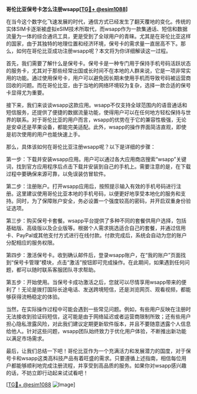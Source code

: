 **哥伦比亚保号卡怎么注册wsapp[[TG💪+ @esim1088](https://t.me/s/esim1088)]**

在当今这个数字化飞速发展的时代，通信方式已经发生了翻天覆地的变化。传统的实体SIM卡逐渐被虚拟eSIM技术所取代，而wsapp作为一款集通话、短信和数据流量为一体的综合通讯工具，更是受到了全球用户的青睐。尤其是在哥伦比亚这样的国家，由于其独特的地理位置和经济环境，保号卡的需求量一直居高不下。那么，如何在哥伦比亚成功注册wsapp呢？本文将为你详细解读这一过程。

首先，我们需要了解什么是保号卡。保号卡是一种专门用于保持手机号码活跃状态的服务卡，尤其对于那些经常出国或长时间不在本地的人群来说，它是一项非常实用的功能。通过使用保号卡，用户可以避免因长期未使用手机而导致号码被运营商回收的问题。而在哥伦比亚，由于当地的网络环境较为复杂，选择一款合适的保号卡显得尤为重要。

接下来，我们来谈谈wsapp这款应用。wsapp不仅支持全球范围内的语音通话和短信服务，还提供了便捷的数据流量功能，使得用户可以在任何地方轻松保持与世界的联系。对于哥伦比亚的用户而言，wsapp的优势在于它的兼容性极强，无论是安卓还是苹果设备，都能完美适配。此外，wsapp的操作界面简洁直观，即使是初次使用的用户也能快速上手。

那么，具体该如何在哥伦比亚注册wsapp呢？以下是详细的步骤：

第一步：下载并安装wsapp应用。用户可以通过各大应用商店搜索“wsapp”关键词，找到官方应用程序后点击下载并安装到自己的手机上。需要注意的是，在下载过程中要确保来源可靠，以免误装仿冒软件。

第二步：注册账户。打开wsapp应用后，按照提示输入有效的手机号码进行注册。这里建议使用哥伦比亚本地的手机号码，以便更好地享受本地化的服务和支持。同时，为了保障账户安全，务必设置一个强度较高的密码，并开启双重身份验证选项。

第三步：购买保号卡套餐。wsapp平台提供了多种不同的套餐供用户选择，包括基础版、高级版以及企业版等。根据个人需求挑选适合自己的套餐，并通过信用卡、PayPal或其他支付方式进行在线付款。付款完成后，系统会自动为您的账户分配相应的服务权限。

第四步：激活保号卡。收到确认邮件后，登录wsapp账户，在“我的账户”页面找到“保号卡管理”模块，点击“激活”按钮即可完成操作。在此期间，如果遇到任何问题，都可以随时联系客服团队寻求帮助。

第五步：开始使用。当保号卡成功激活之后，您就可以尽情享用wsapp带来的便利了！无论是拨打国际长途电话、发送跨境短信，还是浏览网页、观看视频，都能够获得流畅稳定的体验。

当然，在实际操作过程中可能会遇到一些常见问题。例如，有些用户反映在注册时无法接收到验证码短信，这可能是由于网络延迟或者运营商限制所致；还有些用户担心隐私泄露风险，对此我们建议定期更新软件版本，并且不要随意透露个人信息给他人。针对这些问题，wsapp团队始终致力于优化用户体验，不断推出新功能以满足市场需求。

最后，让我们总结一下吧！哥伦比亚作为一个充满活力和发展潜力的国度，对于保号卡和wsapp这类高科技产品有着旺盛的需求。只要遵循上述指南，相信每位用户都能够顺利地完成注册流程，并享受到高品质的服务。如果你对wsapp感兴趣的话，不妨立即行动起来试试看吧！

[[TG💪+ @esim1088](https://t.me/s/esim1088) ![Image](https://i.postimg.cc/4NQfJmqS/Snipaste-2025-05-13-00-14-12.png)]